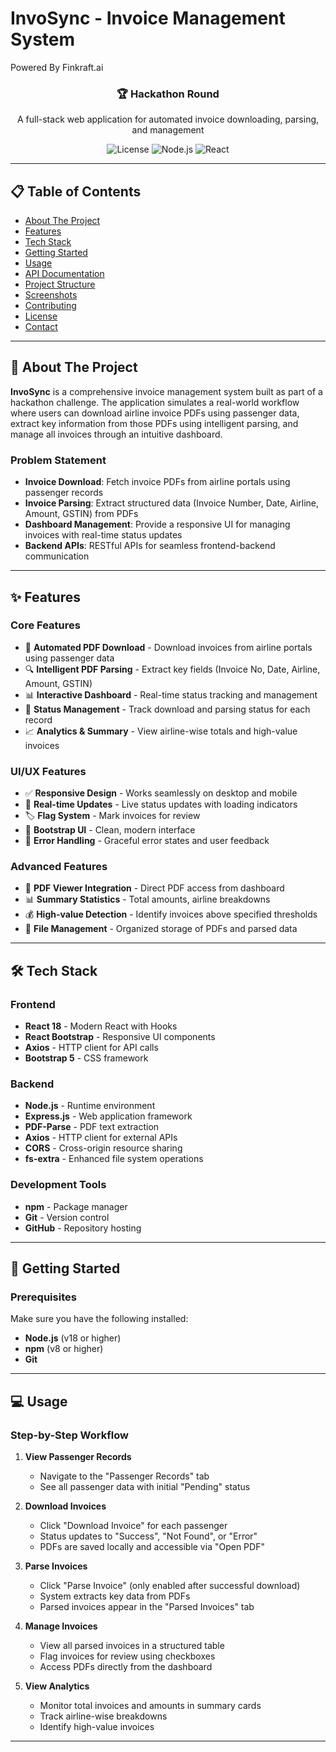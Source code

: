 # InvoSync - Invoice Management System
Powered By Finkraft.ai

<div align="center">
  <h3>🏆 Hackathon Round </h3>
  <p>A full-stack web application for automated invoice downloading, parsing, and management</p>
  
  ![License](https://img.shields.io/badge/license-MIT-blue.svg)
  ![Node.js](https://img.shields.io/badge/Node.js-v18+-green.svg)
  ![React](https://img.shields.io/badge/React-v18+-blue.svg)
</div>

---

## 📋 Table of Contents

- [About The Project](#about-the-project)
- [Features](#features)
- [Tech Stack](#tech-stack)
- [Getting Started](#getting-started)
- [Usage](#usage)
- [API Documentation](#api-documentation)
- [Project Structure](#project-structure)
- [Screenshots](#screenshots)
- [Contributing](#contributing)
- [License](#license)
- [Contact](#contact)

---

## 🚀 About The Project

**InvoSync** is a comprehensive invoice management system built as part of a hackathon challenge. The application simulates a real-world workflow where users can download airline invoice PDFs using passenger data, extract key information from those PDFs using intelligent parsing, and manage all invoices through an intuitive dashboard.

### Problem Statement
- **Invoice Download**: Fetch invoice PDFs from airline portals using passenger records
- **Invoice Parsing**: Extract structured data (Invoice Number, Date, Airline, Amount, GSTIN) from PDFs
- **Dashboard Management**: Provide a responsive UI for managing invoices with real-time status updates
- **Backend APIs**: RESTful APIs for seamless frontend-backend communication

---

## ✨ Features

### Core Features
- 📄 **Automated PDF Download** - Download invoices from airline portals using passenger data
- 🔍 **Intelligent PDF Parsing** - Extract key fields (Invoice No, Date, Airline, Amount, GSTIN)
- 📊 **Interactive Dashboard** - Real-time status tracking and management
- 🔄 **Status Management** - Track download and parsing status for each record
- 📈 **Analytics & Summary** - View airline-wise totals and high-value invoices

### UI/UX Features
- ✅ **Responsive Design** - Works seamlessly on desktop and mobile
- 🎯 **Real-time Updates** - Live status updates with loading indicators
- 🏷️ **Flag System** - Mark invoices for review
- 📱 **Bootstrap UI** - Clean, modern interface
- 🚨 **Error Handling** - Graceful error states and user feedback

### Advanced Features
- 🔗 **PDF Viewer Integration** - Direct PDF access from dashboard
- 📊 **Summary Statistics** - Total amounts, airline breakdowns
- 💰 **High-value Detection** - Identify invoices above specified thresholds
- 📁 **File Management** - Organized storage of PDFs and parsed data

---

## 🛠️ Tech Stack

### Frontend
- **React 18** - Modern React with Hooks
- **React Bootstrap** - Responsive UI components
- **Axios** - HTTP client for API calls
- **Bootstrap 5** - CSS framework

### Backend
- **Node.js** - Runtime environment
- **Express.js** - Web application framework
- **PDF-Parse** - PDF text extraction
- **Axios** - HTTP client for external APIs
- **CORS** - Cross-origin resource sharing
- **fs-extra** - Enhanced file system operations

### Development Tools
- **npm** - Package manager
- **Git** - Version control
- **GitHub** - Repository hosting

---

## 🚀 Getting Started

### Prerequisites

Make sure you have the following installed:
- **Node.js** (v18 or higher)
- **npm** (v8 or higher)
- **Git**


---

## 💻 Usage

### Step-by-Step Workflow

1. **View Passenger Records**
   - Navigate to the "Passenger Records" tab
   - See all passenger data with initial "Pending" status

2. **Download Invoices**
   - Click "Download Invoice" for each passenger
   - Status updates to "Success", "Not Found", or "Error"
   - PDFs are saved locally and accessible via "Open PDF"

3. **Parse Invoices**
   - Click "Parse Invoice" (only enabled after successful download)
   - System extracts key data from PDFs
   - Parsed invoices appear in the "Parsed Invoices" tab

4. **Manage Invoices**
   - View all parsed invoices in a structured table
   - Flag invoices for review using checkboxes
   - Access PDFs directly from the dashboard

5. **View Analytics**
   - Monitor total invoices and amounts in summary cards
   - Track airline-wise breakdowns
   - Identify high-value invoices

---
